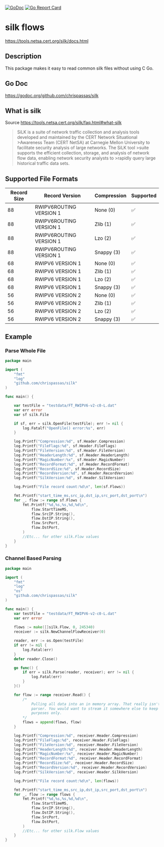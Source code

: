 [![GoDoc](https://godoc.org/github.com/chrispassas/silk?status.svg)](https://godoc.org/github.com/chrispassas/silk)
[![Go Report Card](https://goreportcard.com/badge/github.com/chrispassas/silk)](https://goreportcard.com/report/github.com/chrispassas/silk)


# silk flows
https://tools.netsa.cert.org/silk/docs.html

## Description
This package makes it easy to read common silk files without using C Go.

## Go Doc
https://godoc.org/github.com/chrispassas/silk

## What is silk
Source https://tools.netsa.cert.org/silk/faq.html#what-silk 
>SiLK is a suite of network traffic collection and analysis tools developed and maintained by the CERT Network Situational >Awareness Team (CERT NetSA) at Carnegie Mellon University to facilitate security analysis of large networks. The SiLK tool >suite supports the efficient collection, storage, and analysis of network flow data, enabling network security analysts to >rapidly query large historical traffic data sets.

## Supported File Formats
| Record Size   | Record Version           | Compression   | Supported          |
| ------------- | -------------            | ------------- | -------------      |
| 88            | RWIPV6ROUTING VERSION 1  | None (0)      | :white_check_mark: |
| 88            | RWIPV6ROUTING VERSION 1  | Zlib (1)      | :white_check_mark: |
| 88            | RWIPV6ROUTING VERSION 1  | Lzo (2)       | :white_check_mark: |
| 88            | RWIPV6ROUTING VERSION 1  | Snappy (3)    | :white_check_mark: |
| 68            | RWIPV6 VERSION 1         | None (0)      | :white_check_mark: |
| 68            | RWIPV6 VERSION 1         | Zlib (1)      | :white_check_mark: |
| 68            | RWIPV6 VERSION 1         | Lzo (2)       | :white_check_mark: |
| 68            | RWIPV6 VERSION 1         | Snappy (3)    | :white_check_mark: |
| 56            | RWIPV6 VERSION 2         | None (0)      | :white_check_mark: |
| 56            | RWIPV6 VERSION 2         | Zlib (1)      | :white_check_mark: |
| 56            | RWIPV6 VERSION 2         | Lzo (2)       | :white_check_mark: |
| 56            | RWIPV6 VERSION 2         | Snappy (3)    | :white_check_mark: |

## Example

### Parse Whole File
```go
package main

import (
    "fmt"
    "log"
    "github.com/chrispassas/silk"
)

func main() {

    var testFile = "testdata/FT_RWIPV6-v2-c0-L.dat"
    var err error
    var sf silk.File

    if sf, err = silk.OpenFile(testFile); err != nil {
        log.Fatalf("OpenFile() error:%s", err)
    }

    log.Printf("Compression:%d", sf.Header.Compression)
    log.Printf("FileFlags:%d", sf.Header.FileFlags)
    log.Printf("FileVersion:%d", sf.Header.FileVersion)
    log.Printf("HeaderLength:%d", sf.Header.HeaderLength)
    log.Printf("MagicNumber:%x", sf.Header.MagicNumber)
    log.Printf("RecordFormat:%d", sf.Header.RecordFormat)
    log.Printf("RecordSize:%d", sf.Header.RecordSize)
    log.Printf("RecordVersion:%d", sf.Header.RecordVersion)
    log.Printf("SilkVersion:%d", sf.Header.SilkVersion)

    log.Printf("File record count:%d\n", len(sf.Flows))

    fmt.Printf("start_time_ms,src_ip,dst_ip,src_port,dst_port\n")
    for _, flow := range sf.Flows {
        fmt.Printf("%d,%s,%s,%d,%d\n",
            flow.StartTimeMS,
            flow.SrcIP.String(),
            flow.DstIP.String(),
            flow.SrcPort,
            flow.DstPort,
        )
        //Etc... for other silk.Flow values
    }
}
```

### Channel Based Parsing
```go
package main

import (
    "fmt"
    "log"
    "os"
    "github.com/chrispassas/silk"
)

func main() {
    var testFile = "testdata/FT_RWIPV6-v2-c0-L.dat"
    var err error
    
    flows := make([]silk.Flow, 0, 245340)
    receiver := silk.NewChannelFlowReceiver(0)

    reader, err := os.Open(testFile)
    if err != nil {
        log.Fatal(err)
    }
    defer reader.Close()

    go func() {
        if err = silk.Parse(reader, receiver); err != nil {
            log.Fatal(err)
        }
    }()

    for flow := range receiver.Read() {
        /*
            Pulling all data into an in memory array. That really isn't the point of the channel based
            parser. You would want to stream it somewhere else to keep memory usage low. This is for example
            purposes only.
        */
        flows = append(flows, flow)
    }

    log.Printf("Compression:%d", receiver.Header.Compression)
    log.Printf("FileFlags:%d", receiver.Header.FileFlags)
    log.Printf("FileVersion:%d", receiver.Header.FileVersion)
    log.Printf("HeaderLength:%d", receiver.Header.HeaderLength)
    log.Printf("MagicNumber:%x", receiver.Header.MagicNumber)
    log.Printf("RecordFormat:%d", receiver.Header.RecordFormat)
    log.Printf("RecordSize:%d", receiver.Header.RecordSize)
    log.Printf("RecordVersion:%d", receiver.Header.RecordVersion)
    log.Printf("SilkVersion:%d", receiver.Header.SilkVersion)

    log.Printf("File record count:%d\n", len(flows))

    fmt.Printf("start_time_ms,src_ip,dst_ip,src_port,dst_port\n")
    for _, flow := range flows {
        fmt.Printf("%d,%s,%s,%d,%d\n",
            flow.StartTimeMS,
            flow.SrcIP.String(),
            flow.DstIP.String(),
            flow.SrcPort,
            flow.DstPort,
        )
        //Etc... for other silk.Flow values
    }
}
```
